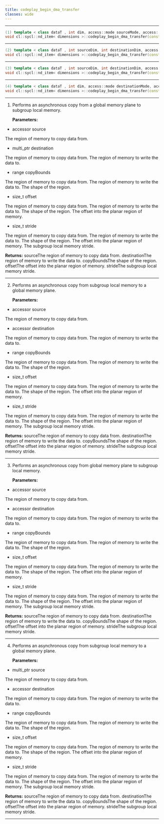 ```yaml
---
title: codeplay_begin_dma_transfer
classes: wide
---
```



---

```cpp
(1) template < class dataT , int dim, access::mode sourceMode, access::placeholder isPlaceholderSrc >
void cl::sycl::nd_item< dimensions >::codeplay_begin_dma_transfer(const accessor< dataT, dim, sourceMode, access::target::global_buffer, isPlaceholderSrc > &source, const multi_ptr< dataT, access::address_space::subgroup_local_space > destination, const range< 2 > copyBounds, size_t offset, size_t stride)
```

---

```cpp
(2) template < class dataT , int sourceDim, int destinationDim, access::mode destinationMode, access::placeholder isPlaceholderDst >
void cl::sycl::nd_item< dimensions >::codeplay_begin_dma_transfer(const accessor< dataT, sourceDim, access::mode::read_write, access::target::subgroup_local > &source, const accessor< dataT, destinationDim, destinationMode, access::target::global_buffer, isPlaceholderDst > &destination, const range< 2 > copyBounds, size_t offset, size_t stride)
```

---

```cpp
(3) template < class dataT , int sourceDim, int destinationDim, access::mode sourceMode, access::placeholder isPlaceholderSrc >
void cl::sycl::nd_item< dimensions >::codeplay_begin_dma_transfer(const accessor< dataT, sourceDim, sourceMode, access::target::global_buffer, isPlaceholderSrc > &source, const accessor< dataT, destinationDim, access::mode::read_write, access::target::subgroup_local > &destination, const range< 2 > copyBounds, size_t offset, size_t stride)
```

---

```cpp
(4) template < class dataT , int dim, access::mode destinationMode, access::placeholder isPlaceholderDst >
void cl::sycl::nd_item< dimensions >::codeplay_begin_dma_transfer(const multi_ptr< dataT, access::address_space::subgroup_local_space > source, const accessor< dataT, dim, destinationMode, access::target::global_buffer, isPlaceholderDst > &destination, const range< 2 > copyBounds, size_t offset, size_t stride)
```

---

1. Performs an asynchronous copy from a global memory plane to subgroup local memory. 

   **Parameters:**

  * accessor source

   The region of memory to copy data from. 

  * multi_ptr destination

   The region of memory to copy data from. The region of memory to write the data to. 

  * range copyBounds

   The region of memory to copy data from. The region of memory to write the data to. The shape of the region. 

  * size_t offset

   The region of memory to copy data from. The region of memory to write the data to. The shape of the region. The offset into the planar region of memory. 

  * size_t stride

   The region of memory to copy data from. The region of memory to write the data to. The shape of the region. The offset into the planar region of memory. The subgroup local memory stride. 

   **Returns:** sourceThe region of memory to copy data from. destinationThe region of memory to write the data to. copyBoundsThe shape of the region. offsetThe offset into the planar region of memory. strideThe subgroup local memory stride. 

---

2. Performs an asynchronous copy from subgroup local memory to a global memory plane. 

   **Parameters:**

  * accessor source

   The region of memory to copy data from. 

  * accessor destination

   The region of memory to copy data from. The region of memory to write the data to. 

  * range copyBounds

   The region of memory to copy data from. The region of memory to write the data to. The shape of the region. 

  * size_t offset

   The region of memory to copy data from. The region of memory to write the data to. The shape of the region. The offset into the planar region of memory. 

  * size_t stride

   The region of memory to copy data from. The region of memory to write the data to. The shape of the region. The offset into the planar region of memory. The subgroup local memory stride. 

   **Returns:** sourceThe region of memory to copy data from. destinationThe region of memory to write the data to. copyBoundsThe shape of the region. offsetThe offset into the planar region of memory. strideThe subgroup local memory stride. 

---

3. Performs an asynchronous copy from global memory plane to subgroup local memory. 

   **Parameters:**

  * accessor source

   The region of memory to copy data from. 

  * accessor destination

   The region of memory to copy data from. The region of memory to write the data to. 

  * range copyBounds

   The region of memory to copy data from. The region of memory to write the data to. The shape of the region. 

  * size_t offset

   The region of memory to copy data from. The region of memory to write the data to. The shape of the region. The offset into the planar region of memory. 

  * size_t stride

   The region of memory to copy data from. The region of memory to write the data to. The shape of the region. The offset into the planar region of memory. The subgroup local memory stride. 

   **Returns:** sourceThe region of memory to copy data from. destinationThe region of memory to write the data to. copyBoundsThe shape of the region. offsetThe offset into the planar region of memory. strideThe subgroup local memory stride. 

---

4. Performs an asynchronous copy from subgroup local memory to a global memory plane. 

   **Parameters:**

  * multi_ptr source

   The region of memory to copy data from. 

  * accessor destination

   The region of memory to copy data from. The region of memory to write the data to. 

  * range copyBounds

   The region of memory to copy data from. The region of memory to write the data to. The shape of the region. 

  * size_t offset

   The region of memory to copy data from. The region of memory to write the data to. The shape of the region. The offset into the planar region of memory. 

  * size_t stride

   The region of memory to copy data from. The region of memory to write the data to. The shape of the region. The offset into the planar region of memory. The subgroup local memory stride. 

   **Returns:** sourceThe region of memory to copy data from. destinationThe region of memory to write the data to. copyBoundsThe shape of the region. offsetThe offset into the planar region of memory. strideThe subgroup local memory stride. 

---

